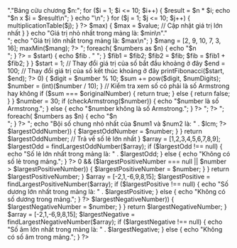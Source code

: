 <!-- 1. Viết chương trình PHP để kiểm tra xem một số có phải là số chẵn hay không. -->
<?php
function checkNumber($number) {
    if ($number % 2 == 0) {
        echo "Số $number là số chẵn.";
    } else {
        echo "Số $number không là số chẵn.";
    }
}
$number = 10; // Thay đổi giá trị số ở đây để kiểm tra
checkNumber($number);
?>

<!-- 2. Viết chương trình PHP để tính tổng của các số từ 1 đến n. -->
<?php
function total($n) {
    $sum = 0;
    for ($i = 1; $i <= $n; $i++) {
        $sum += $i;
    }
    return $sum;
}


$n = 10; // Thay đổi giá trị n ở đây để tính tổng của các số khác


$tong = total($n);
echo "Tổng của các số từ 1 đến $n là: $tong";
?>

<!-- 3. Viết chương trình PHP để in ra bảng cửu chương từ 1 đến 10. -->
<?php
function multiplicationTable($n) {
    echo "<br>"."Bảng cửu chương $n:";
    for ($i = 1; $i <= 10; $i++) {
        $result = $n * $i;
        echo "$n x $i = $result\n";
    }
    echo "\n";
}
for ($j = 1; $j <= 10; $j++) {
    multiplicationTable($j);
}
?>

<!-- 4. Viết chương trình PHP để kiểm tra xem một chuỗi có chứa một từ cụ thể hay không. -->
<?php
function checkString($string1, $string2) {
    $check = strpos($string1, $string2);
    if ($check !== false) {
        echo "Chuỗi '$string1' chứa từ '$string2'.";
    } else {
        echo "Chuỗi '$string1' không chứa từ '$string2'.";
    }
}
$string1 = "Hello, world!"; 
$string2= "world"; 
checkString($string1, $string2);
?>

<!-- 5. Viết chương trình PHP để tìm giá trị lớn nhất và nhỏ nhất trong một mảng. -->
<?php
function maxMin($mang) {
    $min = $mang[0]; // Giả sử phần tử đầu tiên là giá trị nhỏ nhất
    $max = $mang[0]; // Giả sử phần tử đầu tiên là giá trị lớn nhất
foreach ($mang as $value) {
        if ($value < $min) {
            $min = $value; // Cập nhật giá trị nhỏ nhất
        }
        if ($value > $max) {
            $max = $value; // Cập nhật giá trị lớn nhất
        }
    }
    echo "Giá trị nhỏ nhất trong mảng là: $min\n"."<br>";
    echo "Giá trị lớn nhất trong mảng là: $max\n";
}
$mang = [2, 9, 10, 7, 3, 16]; 
maxMin($mang);
?>

<!-- 6. Viết chương trình PHP để sắp xếp một mảng theo thứ tự tăng dần. -->
<?php
function sortArray($numbers) {
	return sort($numbers);
}
$numbers = array(4, 6, 2, 22, 11);
sort($numbers);
echo "Mảng sau khi được sắp xếp tăng dần là:<br> ";
foreach( $numbers as $n) {
    echo "$n <br>";
}
?>

<!-- 7. Viết chương trình PHP để tính giai thừa của một số nguyên dương. -->
<?php
function factorialCalculation($n) {
    if ($n == 0 || $n == 1) {
        return 1;
    } else {
        return $n * factorialCalculation($n - 1);
    }
}
$number = 9; 
$factorial = factorialCalculation($number);
echo "Giai thừa của $number là: $factorial";
?>

<!-- 8. Viết chương trình PHP để tìm số nguyên tố trong một khoảng cho trước. -->
<?php
function checkPrimes($n) {
    if ($n < 2) {
        return false;
    }
    for ($i = 2; $i <= sqrt($n); $i++) {
        if ($n % $i == 0) {
            return false;
        }
    }
    return true;
}

function checkPrimes1($start, $end) {
    echo "Các số nguyên tố trong khoảng từ $start đến $end là: ";
    for ($i = $start; $i <= $end; $i++) {
        if (checkPrimes($i)) {
            echo $i . " ";
        }
    }
}
$start = 1; 
$end = 50; 
checkPrimes1($start, $end);
?>

<!-- 9. Viết chương trình PHP để tính tổng của các số trong một mảng. -->
<?php
function sumArray($array) {
    $sum = 0;
    foreach ($array as $value) {
        $sum += $value;
    }
    return $sum;
}
$array = [1,3,5,7,9]; 
$sum = sumArray($array);
echo "Tổng của các số trong mảng là: $sum";
?>

<!-- 10. Viết chương trình PHP để in ra các số Fibonacci trong một khoảng cho trước. -->
<?php
function printFibonacci ($start, $end) {
    $fib1 = 0;
    $fib2 = 1;
    $fib = $fib1 + $fib2;
    echo "Các số Fibonacci trong khoảng từ $start đến $end là: ";
    while ($fib <= $end) {
        if ($fib >= $start) {
            echo $fib . " ";
        }
        $fib1 = $fib2;
        $fib2 = $fib;
        $fib = $fib1 + $fib2;
    }
}
$start = 1; // Thay đổi giá trị của số bắt đầu khoảng ở đây
$end = 100; // Thay đổi giá trị của số kết thúc khoảng ở đây
printFibonacci($start, $end);
?>

<!-- 11.Viết chương trình PHP để kiểm tra xem một số có phải là số Armstrong hay không. -->
<?php
function checkArmstrong($number)
{
    $sum = 0;
    $originalNumber = $number;
    $numDigits = strlen($number);

    while ($number > 0) {
        $digit = $number % 10;
        $sum += pow($digit, $numDigits);
        $number = (int)($number / 10);
    }

    // Kiểm tra xem số có phải là số Armstrong hay không
    if ($sum === $originalNumber) {
        return true;
    } else {
        return false;
    }
}
$number = 30;
if (checkArmstrong($number)) {
    echo "$number là số Armstrong.";
} else {
    echo "$number không là số Armstrong.";
}
?>

<!-- 12. Viết chương trình PHP để chèn một phần tử vào một mảng ở vị trí bất kỳ. -->
<?php
function insertElement($arr, $element, $position)
{
   array_splice($arr, $position, 0, $element); // Sử dụng hàm array_splice để chèn phần tử vào mảng
   return $arr;// Trả về mảng sau khi chèn phần tử
}
$array = [2,3,4,6,7];// Mảng ban đầu
$element = 5;  // Phần tử cần chèn
$position = 3;  // Vị trí muốn chèn phần tử (vị trí tính từ 0)
$resultArray = insertElement($array, $element, $position); // Gọi hàm insertElement để chèn phần tử vào mảng ở vị trí bất kỳ
print_r($resultArray);
?>

<!-- 13. Viết chương trình PHP để loại bỏ các phần tử trùng lặp trong một mảng. -->
<?php
function removeDuplicates($arr)
{
    $counts = array_count_values($arr);// Sử dụng hàm array_count_values để đếm số lần xuất hiện của từng phần tử
    $result = array_filter($arr, function ($value) use ($counts) {   // Lặp qua mảng ban đầu và chỉ giữ lại các phần tử có số lần xuất hiện là 1
        return $counts[$value] === 1;
    });
    return array_values($result);  // Trả về mảng sau khi loại bỏ các phần tử trùng lặp
}
$originalArray = [2,3,4,6,2,7,5,4];    // Mảng ban đầu
$filteredArray = removeDuplicates($originalArray);
print_r($filteredArray);
?>

<!-- 14. Viết chương trình PHP để tìm vị trí của một phần tử trong một mảng. -->
<?php
function findLocation ($arr, $element)
{
    $position = array_search($element, $arr);  // Sử dụng hàm array_search để tìm vị trí của phần tử trong mảng
    if ($position !== false) {
        return $position; // Trả về vị trí của phần tử nếu tìm thấy
    } else {
        return -1; // Trả về -1 nếu không tìm thấy phần tử trong mảng
    }
}
$array = [3,5,7,8,9];
$element = 3;
$position = findLocation($array, $element);
if ($position !== -1) {
    echo "Vị trí của phần tử $element là $position";
} else {
    echo "Không tìm thấy phần tử $element trong mảng";
}
?>

<!-- 15. Viết chương trình PHP để đảo ngược một chuỗi. -->
<?php
function reverseString($string)
{
 $n = strlen($string);
 if($n == 1)
   {
    return $string;
   }
 else
   {
   $n--;
   return reverseString(substr($string,1, $n)) . substr($string, 0, 1);
   }
}
print_r(reverseString('3579')."\n");
?>

<!-- 16. Viết chương trình PHP để tính số lượng phần tử trong một mảng. -->
<?php
function countNumber($array) {
    $number = count($array);
    return $number;
}
$array = [1,3,6,5,8,9,7]; 
$number = countNumber($array);
echo "Số lượng phần tử trong mảng là: $number";
?>

<!-- 17. Viết chương trình PHP để kiểm tra xem một chuỗi có phải là chuỗi Palindrome hay không. -->
<?php
        function checkPalindrome($string)   
		{  
		  if ($string == strrev($string))  
			  return 1;  
		  else  
			  return 0;  
		}  
		echo checkPalindrome('madam')."<br>";
       ?>

<!-- 18. Viết chương trình PHP để đếm số lần xuất hiện của một phần tử trong một mảng. -->

<?php
function countOccurrences($arr, $element)
{
    $count = 0;
    foreach ($arr as $value) {
        // Kiểm tra nếu phần tử trùng khớp với phần tử cần đếm
        if ($value == $element) {
            $count++;
        }
    }
    return $count;
}
$array = [1, 2, 3, 4, 5,6];
$element = 1;
$occurrences = countOccurrences($array, $element);
echo "Số lần xuất hiện của phần tử $element trong mảng là: " . $occurrences;
?>

<!-- 19.Viết chương trình PHP để sắp xếp một mảng theo thứ tự giảm dần. -->
<?php
function sortArray1($numbers) {
	return rsort($numbers);
}
$numbers = array(4, 6, 2, 22, 11);
rsort($numbers);
echo "Mảng sau khi được sắp xếp giảm dần là:<br> ";
foreach( $numbers as $n) {
    echo "$n <br>";
}
?>

<!-- 20. Viết chương trình PHP để thêm một phần tử vào đầu hoặc cuối của một mảng. -->
<?php
function addElement($arr, $element, $position)
{
    if ($position === 'beginning') {    // Thêm phần tử vào đầu mảng
        array_unshift($arr, $element);
    } elseif ($position === 'end') {
        $arr[] = $element;             // Thêm phần tử vào cuối mảng
    }
    return $arr;
}
$array = [ 3, 4, 5,6];
$element = 7;
$position = 'end';
$resultArray = addElement($array, $element, $position);
print_r($resultArray);
?>

<!--21. Viết chương trình PHP để tìm số lớn thứ hai trong một mảng. -->
<?php
function findSecond($arr)
{
    $count = count($arr);     // Kiểm tra số phần tử trong mảng
    if ($count < 2) {         // Nếu mảng có ít hơn hai phần tử, không có số lớn thứ hai
        return "Không có số lớn thứ hai trong mảng.";
    }
    rsort($arr); // Sắp xếp mảng theo thứ tự giảm dần
    return $arr[1];  // Trả về số lớn thứ hai
}
$array = [3,10,15,9,7];
$secondLargest = findSecond($array);
echo "Số lớn thứ hai trong mảng là: " . $secondLargest;
?>

<!-- 22. Viết chương trình PHP để tìm ước số chung lớn nhất và bội số chung nhỏ nhất của hai số nguyên dương. -->
<?php
function findDivisor($a, $b)
{
    // Sử dụng thuật toán Euclid để tìm ước số chung lớn nhất (USCLN)
    while ($b != 0) {
        $temp = $b;
        $b = $a % $b;
        $a = $temp;
    }
    return $a;
}
function findMultiples($a, $b)
{
    // Tìm bội số chung nhỏ nhất (BSCNN) dựa trên USCLN
    $gcd = findDivisor($a, $b);
    $lcm = ($a * $b) / $gcd;
    return $lcm;
}
$num1 = 3;   // Số nguyên dương thứ nhất
$num2 = 26;   // Số nguyên dương thứ hai
$gcd = findDivisor($num1, $num2);   // Tìm USCLN của hai số
$lcm = findMultiples($num1, $num2);  // Tìm BSCNN của hai số
echo "Ước số chung lớn nhất của $num1 và $num2 là: " . $gcd . "<br>";
echo "Bội số chung nhỏ nhất của $num1 và $num2 là: " . $lcm;
?>

<!-- 23. Viết chương trình PHP để kiểm tra xem một số có phải là số hoàn hảo hay không. -->
<?php
function perfectNumber($number)
{
    if ($number <= 0) {    // Kiểm tra số nguyên dương
        return false;
    }
    // Tính tổng các ước số dương của số
    $sum = 0;
    for ($i = 1; $i <= $number / 2; $i++) {
        if ($number % $i == 0) {
            $sum += $i;
        }
    }
    // Kiểm tra xem tổng ước số có bằng số ban đầu hay không
    if ($sum == $number) {
        return true;
    } else {
        return false;
    }
}
$number = 36;
if (perfectNumber($number)) {
    echo "$number là số hoàn hảo.";
} else {
    echo "$number không phải là số hoàn hảo.";
}
?>

<!-- 24. Viết chương trình PHP để tìm số lẻ lớn nhất trong một mảng. -->
<?php
function findLargestOddNumber($arr)
{
    $largestOddNumber = null;   // Khởi tạo biến tạm thời để lưu trữ số lẻ lớn nhất
    foreach ($arr as $number) {
        // Kiểm tra nếu số là số lẻ và lớn hơn số lẻ lớn nhất hiện tại
        if ($number % 2 != 0 && ($largestOddNumber === null || $number > $largestOddNumber)) {
            $largestOddNumber = $number;
        }
    }  
    return $largestOddNumber;  // Trả về số lẻ lớn nhất
}
$array = [1,2,3,4,5,6,7,8,9];
$largestOdd = findLargestOddNumber($array);
if ($largestOdd !== null) {
    echo "Số lẻ lớn nhất trong mảng là: " . $largestOdd;
} else {
    echo "Không có số lẻ trong mảng.";
}
?>

<!-- 25. Viết chương trình PHP để kiểm tra xem một số có phải là số nguyên tố hay không. -->
<?php
function checkPrime($number)
{
    if ($number < 2) {
        return false;
    }
    // Duyệt qua từng số từ 2 đến căn bậc hai của số đầu vào
    for ($i = 2; $i <= sqrt($number); $i++) {
        if ($number % $i == 0) {
            // Nếu có ước số chia hết, không phải là số nguyên tố
            return false;
        }
    }
    // Nếu không có ước số chia hết, là số nguyên tố
    return true;
}
$number = 20;
if (checkPrime($number)) {
    echo "$number là số nguyên tố.";
} else {
    echo "$number không phải là số nguyên tố.";
}
?>

<!-- 26. Viết chương trình PHP để tìm số dương lớn nhất trong một mảng. -->
<?php
function findLargestPositiveNumber($arr)
{
    $largestPositiveNumber = null;   // Khởi tạo biến tạm thời để lưu trữ số dương lớn nhất
    // Duyệt qua từng phần tử trong mảng
    foreach ($arr as $number) {
        // Kiểm tra nếu số là số dương và lớn hơn số dương lớn nhất hiện tại
        if ($number > 0 && ($largestPositiveNumber === null || $number > $largestPositiveNumber)) {
            $largestPositiveNumber = $number;
        }
    }
    return $largestPositiveNumber;
}
$array = [-2,1,-6,9,8,15];
$largestPositive = findLargestPositiveNumber($array);
if ($largestPositive !== null) {
    echo "Số dương lớn nhất trong mảng là: " . $largestPositive;
} else {
    echo "Không có số dương trong mảng.";
}
?>

<!-- 27.Viết chương trình PHP để tìm số âm lớn nhất trong một mảng. -->
<?php
function findLargestNegativeNumber($arr)
{
    $largestNegativeNumber = null;  // Khởi tạo biến tạm thời để lưu trữ số âm lớn nhất
    foreach ($arr as $number) {
        // Kiểm tra nếu số là số âm và lớn hơn số âm lớn nhất hiện tại
        if ($number < 0 && ($largestNegativeNumber === null || $number > $largestNegativeNumber)) {
            $largestNegativeNumber = $number;
        }
    }
    return $largestNegativeNumber;
}
$array =  [-2,1,-6,9,8,15];
$largestNegative = findLargestNegativeNumber($array);
if ($largestNegative !== null) {
    echo "Số âm lớn nhất trong mảng là: " . $largestNegative;
} else {
    echo "Không có số âm trong mảng.";
}
?>

<!-- 28.Viết chương trình PHP để tính tổng các số lẻ từ 1 đến n. -->
<?php
function oddTotals($n)
{
    $sum = 0;
    for ($i = 1; $i <= $n; $i++) {
        // Kiểm tra nếu số là số lẻ
        if ($i % 2 != 0) {
            $sum += $i;
        }
    }
    return $sum;
}
$n = 20;
$sum = oddTotals($n);
echo "Tổng các số lẻ từ 1 đến $n là: " . $sum;
?>

<!-- 29.Viết chương trình PHP để tìm số chính phương trong một khoảng cho trước. -->
<?php
function findPerfectSquares($start, $end)
{
    $perfectSquares = [];
    for ($i = $start; $i <= $end; $i++) {
        // Kiểm tra nếu số là số chính phương
        if (sqrt($i) == (int)sqrt($i)) {
            $perfectSquares[] = $i;
        }
    }
    return $perfectSquares;
}
$start = 1;
$end = 50;
$perfectSquares = findPerfectSquares($start, $end);
echo "Các số chính phương trong khoảng $start đến $end là: " . implode(', ', $perfectSquares);
?>

<!-- 30.Viết chương trình PHP để kiểm tra xem một chuỗi có phải là chuỗi con của một chuỗi khác hay không. -->
<?php
function CheckString2($string, $substring)
{
    $position = strpos($string, $substring); // Sử dụng hàm strpos để tìm vị trí đầu tiên của chuỗi con trong chuỗi cha
    // Kiểm tra nếu vị trí khác false, tức là chuỗi con được tìm thấy trong chuỗi cha
    if ($position !== false) {
        return true;
    } else {
        return false;
    }
}
$mainString = "Hello, World!";
$subString = "World";
$CheckString2 = CheckString2($mainString, $subString);


if ($CheckString2) {
    echo "Chuỗi '$subString' là chuỗi con của chuỗi '$mainString'.";
} else {
    echo "Chuỗi '$subString' không là chuỗi con của chuỗi '$mainString'.";
}
?>
